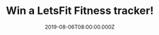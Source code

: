 ---
campaign-uuid: "c-a6ad443c-ed7b-4be8-8b01-fde3db874942"
type: "Competition"
category: "Technology"
date: "2019-08-06T08:00:00.000Z"
end-date: "2019-09-06T08:00:00.000Z"
disable-form: false
is_promoted: false
has_entry_page: true
title: "Win a LetsFit Fitness tracker!"
competition-description: "<p>We are giving away an amazing Fitness tracker from LetsFit!\
  \ The slimmest and styliest smart fitness watch that tracks your activities throughout\
  \ the day. This smart bracelet can automatically record your daily activities, such\
  \ as steps, calories burned and minutes of activity.</p>\n<p>A Healthy life good\
  \ companion, enter below for a chance to win!</p>\n"
hero-header: "Win a LetsFit Fitness tracker!"
terms-confirmation: "N/A"
banner-img: "https://assets.expresslyapp.com/asset-dd088684-99ec-4d72-bd6c-c6fea7a52b00.jpg"
logo-left-href: "aaa.nme.com"
logo-left-image: "https://assets.expresslyapp.com/asset-be7f28ac-d736-428f-a1ad-b7be15703f54.jpg"
logo-left-title: "NME AAA"
bg-image-hero: "https://assets.expresslyapp.com/asset-d3aaee89-6fe4-466e-91a4-cfc3b83283c6.jpg"
bg-image-first: "https://assets.expresslyapp.com/asset-a0c8784c-0e57-4d9f-9587-42f212a53a1c.jpg"
section1-content: "<p>This slim and stylish smart fitness watch tracks your activities\
  \ throughout the day. Can automatically record your daily activities, such as steps,\
  \ calories burned and minutes of activity.</p>\n<p>At night, the sleep monitor tracker\
  \ watch automatically tracks and records your sleep duration and consistency, performs\
  \ a comprehensive analysis of sleep quality data, and quietly wakes you up in the\
  \ morning. Through its notification function, you can be convenient, timely call,\
  \ and a variety of SNS notice at a glance. Built-in USB plug, easy to use any USB\
  \ module and computer charging, no charging cable and base.</p>\n<p>This LetsFit\
  \ Fitnes tracker has everything, enter below for a chance to win.</p>\n"
entry-title: "Win a LetsFit Fitness tracker!"
entry-content: "<p>Enter the draw to win a LetsFit Fitness tracker by completing the\
  \ form below before 23:59 on the 6th of September 2019.</p>\n"
has-winner: false
prize-description: "A LetsFit Fitness tracker."
special-conditions: "Multiple entries are allowed up to one every day.\r\n\r\nThis\
  \ competition is also available on: http://club.expressly.io/competitons/letsfit-fitness-tracker-giveaway"
country-restrictions:
- "GB"
---